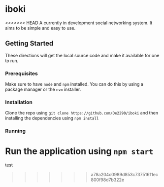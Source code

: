# iboki
<<<<<<< HEAD
A currently in development social networking system. It aims to be simple and easy to use.

## Getting Started
These directions will get the local source code and make it available for one to run.

### Prerequisites

Make sure to have `node` and `npm` installed. You can do this by using a package manager or the `nvm` installer.

### Installation
Clone the repo using
```git clone https://github.com/De2290/iboki```
and then installing the dependencies using
```npm install```

### Running
Run the application using
```npm start```
=======
test
>>>>>>> a78a204c0989d853c73751611ec800f98d7b322e
